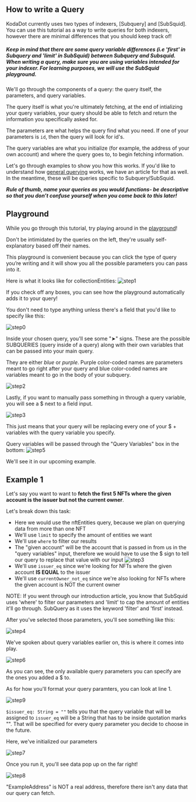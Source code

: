 ## How to write a Query 

KodaDot currently uses two types of indexers, [Subquery] and [SubSquid]. You can use this tutorial as a way to write queries for both indexers, however there are minimal differences that you should keep track of!

##### Keep in mind that there are some query variable differences (i.e 'first' in Subquery and 'limit' in SubSquid) between Subquery and Subsquid. When writing a query, make sure you are using variables intended for your indexer. For learning purposes, we will use the SubSquid playground.

We'll go through the components of a query: the query itself, the parameters, and query variables.

The query itself is what you're ultimately fetching, at the end of intializing your query variables, your query should be able to fetch and return the information you specifically asked for. 

The parameters are what helps the query find what you need. If one of your parameters is `id`, then the query will look for id's.

The query variables are what you initialize (for example, the address of your own account) and where the query goes to, to begin fetching information.

Let's go through examples to show you how this works. If you'd like to understand how [general querying]() works, we have an article for that as well. In the meantime, these will be queries specific to Subquery/SubSquid.

***Rule of thumb, name your queries as you would functions- be descriptive so that you don’t confuse yourself when you come back to this later!***

## Playground 

While you go through this tutorial, try playing around in the [playground](https://app.gc.subsquid.io/beta/rubick/006/graphql)! 

Don't be intimidated by the queries on the left, they're usually self-explanatory based off their names.

This playground is convenient because you can click the type of query you’re writing and it will show you all the possible parameters you can pass into it. 

Here is what it looks like for collectionEntities:
![step1](/indexer/1.png)

If you check off any boxes, you can see how the playground automatically adds it to your query!

You don't need to type anything unless there's a field that you'd like to specify like this:

![step0](/indexer/0.png)

Inside your chosen query, you'll see some "➤" signs. These are the possible SUBQUERIES (query inside of a query) along with their own variables that can be passed into your main query. 

They are either *blue* or *purple*. Purple color-coded names are parameters meant to go right after your query and blue color-coded names are variables meant to go in the body of your subquery. 

![step2](/indexer/2.png)

Lastly, if you want to manually pass something in through a query variable, you will see a $ next to a field input.

![step3](/indexer/3.png)

This just means that your query will be replacing every one of your $ + variables with the query variable you specify.

Query variables will be passed through the "Query Variables" box in the bottom:
![step5](/indexer/5.png)

We'll see it in our upcoming example.


## Example 1

Let's say you want to want to **fetch the first 5 NFTs where the given account is the issuer but not the current owner**.

Let's break down this task:

- Here we would use the nftEntities query, because we plan on querying data from more than one NFT
- We'll use `limit` to specify the amount of entities we want
- We'll use `where` to filter our results
- The "given account" will be the account that is passed in from us in the "query variables" input, therefore we would have to use the $ sign to tell our query to replace that value with our input
![step3](/indexer/3.png)
- We'll use `issuer_eq` since we're looking for NFTs where the given account **IS EQUAL** to the issuer
- We'll use `currentOwner_not_eq` since we're also looking for NFTs where the given account is NOT the current owner

NOTE: If you went through our introduction article, you know that SubSquid uses 'where' to filter our parameters and 'limit' to cap the amount of entities it'll go through. SubQuery as it uses the keyword 'filter' and 'first' instead. 

After you've selected those parameters, you'll see something like this:

![step4](/indexer/4.png)

We've spoken about query variables earlier on, this is where it comes into play.

![step6](/indexer/6.png)

As you can see, the only available query parameters you can specify are the ones you added a $ to.

As for how you'll format your query paramters, you can look at line 1.

![step9](/indexer/9.png)

`$issuer_eq: String = ""` tells you that the query variable that will be assigned to `issuer_eq` will be a String that has to be inside quotation marks "". That will be specified for every query parameter you decide to choose in the future.

Here, we've initialized our parameters

![step7](/indexer/7.png)

Once you run it, you'll see data pop up on the far right! 

![step8](/indexer/8.png)

"ExampleAddress" is NOT a real address, therefore there isn't any data that our query can fetch.
